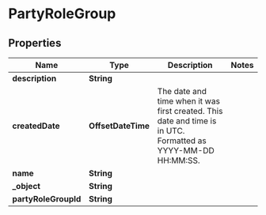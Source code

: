 

# PartyRoleGroup


## Properties

| Name | Type | Description | Notes |
|------------ | ------------- | ------------- | -------------|
|**description** | **String** |  |  |
|**createdDate** | **OffsetDateTime** | The date and time when it was first created. This date and time is in UTC. Formatted as YYYY-MM-DD HH:MM:SS. |  |
|**name** | **String** |  |  |
|**_object** | **String** |  |  |
|**partyRoleGroupId** | **String** |  |  |



